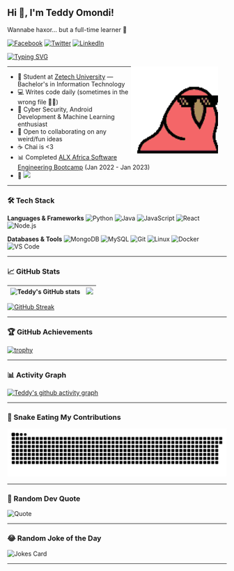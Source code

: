 ## **Hi 👋, I'm Teddy Omondi!**  
<p> Wannabe haxor... but a full-time learner 🚀 </p>

[![Facebook](https://img.shields.io/badge/Facebook-%231877F2.svg?&style=flat-square&logo=facebook&logoColor=white)](https://www.facebook.com/teddy.omonditunya) 
[![Twitter](https://img.shields.io/badge/Twitter-%231DA1F2.svg?&style=flat-square&logo=twitter&logoColor=white)](https://twitter.com/theo68680456) 
[![LinkedIn](https://img.shields.io/badge/LinkedIn-%230077B5.svg?&style=flat-square&logo=linkedin&logoColor=white)](https://www.linkedin.com/in/teddy-omondi-35551376) 

[![Typing SVG](https://readme-typing-svg.herokuapp.com?color=00f&background=0205102C&lines=Software+Engineer;Cybersecurity+Analyst;Web+Developer;Data+Analyst)](https://git.io/typing-svg)

<img style="margin-right:20px" align="right" alt="GIF" src="./Assets/img/congapartyparrot.gif" width="200vw" />

---

- 🏫 Student at [Zetech University](https://www.zetech.ac.ke/) — Bachelor's in Information Technology  
- 💻 Writes code daily (sometimes in the wrong file 🤦‍♂️)  
- 🔐 Cyber Security, Android Development & Machine Learning enthusiast  
- 🤝 Open to collaborating on any weird/fun ideas  
- ☕ Chai is <3  
- 📊 Completed [ALX Africa Software Engineering Bootcamp](https://www.alxafrica.com/) (Jan 2022 - Jan 2023)  
- 👀 ![](https://komarev.com/ghpvc/?username=TeddyO323)  

---

### 🛠 Tech Stack
**Languages & Frameworks**
![Python](https://img.shields.io/badge/Python-3776AB?style=flat-square&logo=python&logoColor=white)
![Java](https://img.shields.io/badge/Java-007396?style=flat-square&logo=java&logoColor=white)
![JavaScript](https://img.shields.io/badge/JavaScript-F7DF1E?style=flat-square&logo=javascript&logoColor=black)
![React](https://img.shields.io/badge/React-61DAFB?style=flat-square&logo=react&logoColor=black)
![Node.js](https://img.shields.io/badge/Node.js-339933?style=flat-square&logo=nodedotjs&logoColor=white)

**Databases & Tools**
![MongoDB](https://img.shields.io/badge/MongoDB-47A248?style=flat-square&logo=mongodb&logoColor=white)
![MySQL](https://img.shields.io/badge/MySQL-4479A1?style=flat-square&logo=mysql&logoColor=white)
![Git](https://img.shields.io/badge/Git-F05032?style=flat-square&logo=git&logoColor=white)
![Linux](https://img.shields.io/badge/Linux-FCC624?style=flat-square&logo=linux&logoColor=black)
![Docker](https://img.shields.io/badge/Docker-2496ED?style=flat-square&logo=docker&logoColor=white)
![VS Code](https://img.shields.io/badge/VS%20Code-007ACC?style=flat-square&logo=visual-studio-code&logoColor=white)

---

### 📈 GitHub Stats
| ![Teddy's GitHub stats](https://github-readme-stats.vercel.app/api?username=TeddyO323&theme=highcontrast&show_icons=true&count_private=true) | <img src="https://github-readme-stats.vercel.app/api/top-langs/?username=TeddyO323&layout=compact&theme=buefy&hide_border=true" /> |
| ------------- | ------------- |
[![GitHub Streak](https://streak-stats.demolab.com?user=TeddyO323&theme=highcontrast&hide_border=true)](https://git.io/streak-stats)  

---

### 🏆 GitHub Achievements
[![trophy](https://github-profile-trophy.vercel.app/?username=TeddyO323&theme=onestar&margin-w=15&margin-h=15)](https://github.com/ryo-ma/github-profile-trophy)  

---

### 📊 Activity Graph
[![Teddy's github activity graph](https://github-readme-activity-graph.vercel.app/graph?username=TeddyO323&bg_color=0d1117&color=00ff00&line=00ff00&point=ffffff&area=true&hide_border=true)](https://github.com/ashutosh00710/github-readme-activity-graph)  

---

### 🐍 Snake Eating My Contributions
![snake gif](https://github.com/TeddyO323/TeddyO323/blob/output/github-contribution-grid-snake.svg)

---

### 🎯 Random Dev Quote
![Quote](https://quotes-github-readme.vercel.app/api?type=horizontal&theme=dark)

---

### 😂 Random Joke of the Day
![Jokes Card](https://readme-jokes.vercel.app/api?theme=dark)

---


